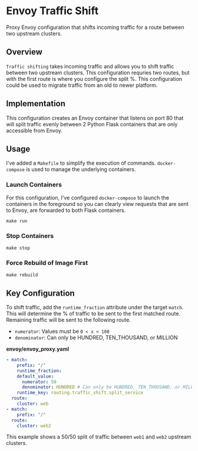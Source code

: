 # Envoy Traffic Shift
Proxy Envoy configuration that shifts incoming traffic for a route between two upstream clusters.

## Overview
`Traffic shifting` takes incoming traffic and allows you to shift traffic between two upstream clusters. This configuration requries two routes, but with the first route is where you configure the split %. This configuration could be used to migrate traffic from an old to newer platform.

## Implementation
This configuration creates an Envoy container that listens on port 80 that will split traffic evenly between 2 Python Flask containers that are only accessible from Envoy.

## Usage
I've added a `Makefile` to simplify the execution of commands. `docker-compose` is used to manage the underlying containers.

### Launch Containers
For this configuration, I've configured `docker-compose` to launch the containers in the foreground so you can clearly view requests that are sent to Envoy, are forwarded to both Flask containers.

```
make run
```

### Stop Containers

```
make stop
```

### Force Rebuild of Image First

```
make rebuild
```

## Key Configuration
To shift traffic, add the `runtime_fraction` attribute under the target `match`. This will determine the % of traffic to be sent to the first matched route. Remaining traffic will be sent to the following route.

* `numerator`: Values must be `0 < x < 100`
* `denominator`: Can only be HUNDRED, TEN_THOUSAND, or MILLION

__envoy/envoy_proxy.yaml__

```yaml
- match:
    prefix: "/"
    runtime_fraction:
    default_value:
      numerator: 50
      denominator: HUNDRED # Can only be HUNDRED, TEN_THOUSAND, or MILLION
    runtime_key: routing.traffic_shift.split_service
  route:
    cluster: web
- match:
    prefix: "/"
  route:
    cluster: web2
```

This example shows a 50/50 split of traffic between `web1` and `web2` upstream clusters.